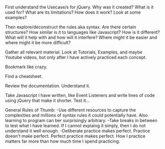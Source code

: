 First understand the Usecase/s for jQuery. Why was it created? What is it used for? What are its limitations? How does it work? Look at some examples?

Then explore/deconstruct the rules aka syntax. Are there certain structures? How similar is it to languages like Javascript? How is it different? What will it help with and how will it interfere? Where might it be easier and where might it be more difficult?

Gather all relevant material. Look at Tutorials, Examples, and maybe Youtube videos, but only after I have actively practiced each concept.

Bookmark like crazy.

Find a cheatsheet.

Review the documentation. Understand it.

Take Javascript I have written, like Event Listeners and write lines of code using jQuery that make it shorter. Test it...

General Rules of Thumb:
-Use different resources to capture the complexities and millions of syntax rules it could potentially have. Also learning to program can ber surprisingly arbitrary.
-Take breaks in between to test what I have learned. If I cannot explaing it simply, then I do not understand it well enough.
-Deliberate practice makes perfect. Practice doesn't make perfect. Perfect practice makes perfect. How I practice matters far more than how much time I spend practicing.

